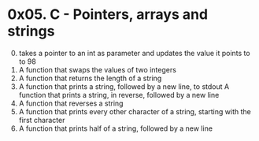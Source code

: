 # 0x05. C - Pointers, arrays and strings

0. takes a pointer to an int as parameter and updates the value it points to to 98
1. A function that swaps the values of two integers
2. A function that returns the length of a string
3. A function that prints a string, followed by a new line, to stdout
A function that prints a string, in reverse, followed by a new line
5. A function that reverses a string
6. A function that prints every other character of a string, starting with the first character
7. A function that prints half of a string, followed by a new line
